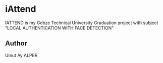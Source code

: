 # iAttend
IATTEND is my Gebze Technical University Graduation project with subject "LOCAL AUTHENTICATION WITH FACE DETECTION"




## Author
Umut Ay ALPER  
